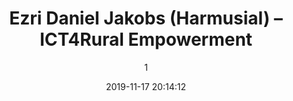 ---
index: 7025
title: "Ezri Daniel Jakobs (Harmusial) &ndash; ICT4Rural Empowerment"
subtitle: ""
author: 1
date: "2019-11-17 20:14:12"
date_gmt: "2019-11-17 18:14:12"
excerpt: ""
content: ""
status: "charitable-pending"
comment_status: "closed"
name: "ezri-daniel-jakobs-harmusial-ict4rural-empowerment"
modified: "2019-11-17 20:14:12"
modified_gmt: "2019-11-17 18:14:12"
content_filtered: ""
parent: 0
guid: "https://www.artkidsfoundation.org/?type=donation&p=7025"
type: "donation"
comment_count: 0
categories: []
tags: []
---
